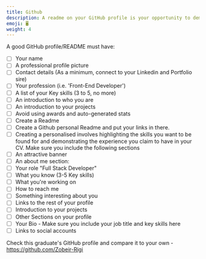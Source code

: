 ```yaml
---
title: Github
description: A readme on your GitHub profile is your opportunity to demonstrate your skills and grab the attention of an employer -  make the most of it!
emoji: 🖥️
weight: 4
---
```


A good GitHub profile/README must have:

- [ ] Your name
- [ ] A professional profile picture
- [ ] Contact details (As a minimum, connect to your Linkedin and Portfolio sire)
- [ ] Your profession (i.e. 'Front-End Developer')
- [ ] A list of your Key skills (3 to 5, no more)
- [ ] An introduction to who you are
- [ ] An introduction to your projects
- [ ] Avoid using awards and auto-generated stats
- [ ] Create a Readme
- [ ] Create a Github personal Readme and put your links in there.
- [ ] Creating a personalised involves highlighting the skills you want to be found for and demonstrating the experience you claim to have in your CV. Make sure you include the following sections
- [ ] An attractive banner
- [ ] An about me section:
- [ ] Your role "Full Stack Developer"
- [ ] What you know (3-5 Key skills)
- [ ] What you're working on
- [ ] How to reach me
- [ ] Something interesting about you
- [ ] Links to the rest of your profile
- [ ] Introduction to your projects
- [ ] Other Sections on your profile
- [ ] Your Bio - Make sure you include your job title and key skills here
- [ ] Links to social accounts

Check this graduate's GitHub profile and compare it to your own - https://github.com/Zobeir-Rigi
